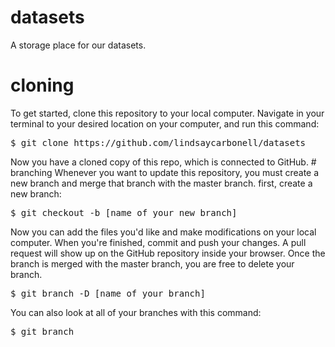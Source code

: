 # datasets
A storage place for our datasets.
# cloning
To get started, clone this repository to your local computer. Navigate in your terminal to your desired location on your computer, and run this command:
<p><pre>$ git clone https://github.com/lindsaycarbonell/datasets</pre></p>
Now you have a cloned copy of this repo, which is connected to GitHub.
# branching
Whenever you want to update this repository, you must create a new branch and merge that branch with the master branch.
first, create a new branch:
<p><pre>$ git checkout -b [name_of_your_new_branch]</pre></p>
Now you can add the files you'd like and make modifications on your local computer. When you're finished, commit and push your changes. A pull request will show up on the GitHub repository inside your browser. Once the branch is merged with the master branch, you are free to delete your branch.
<p><pre>$ git branch -D [name_of_your_branch]</pre></p>
You can also look at all of your branches with this command:
<p><pre>$ git branch</pre></p>




